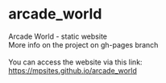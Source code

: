 # arcade_world
Arcade World - static website<br/>
More info on the project on gh-pages branch <br/><br/>
You can access the website via this link:<br/>
https://mpsites.github.io/arcade_world

